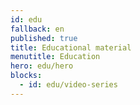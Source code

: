 ```yaml
---
id: edu
fallback: en
published: true
title: Educational material
menutitle: Education
hero: edu/hero
blocks:
  - id: edu/video-series
---
```

